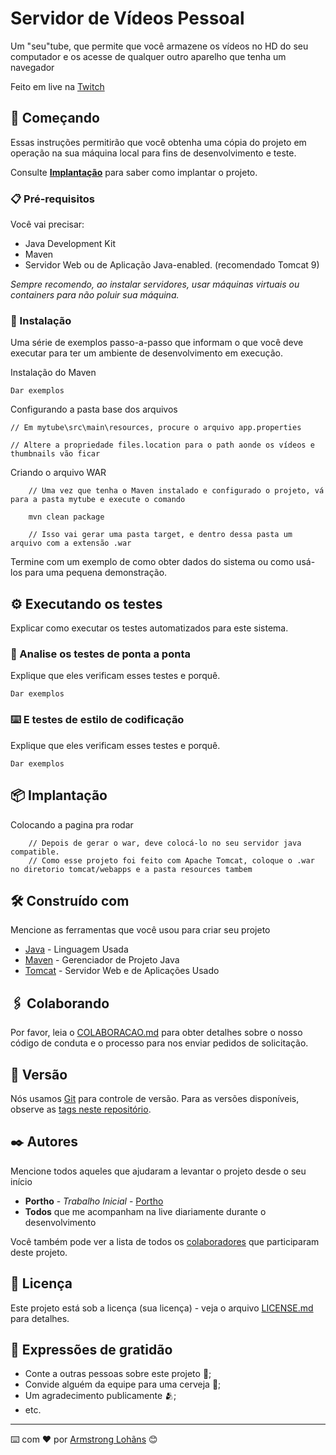 # Servidor de Vídeos Pessoal

Um "seu"tube, que permite que você armazene os vídeos no HD do seu computador e os acesse de qualquer outro aparelho que tenha um navegador

Feito em live na [Twitch](https://www.twitch.tv/porthogamesbr)
## 🚀 Começando

Essas instruções permitirão que você obtenha uma cópia do projeto em operação na sua máquina local para fins de desenvolvimento e teste.

Consulte **[Implantação](#-implanta%C3%A7%C3%A3o)** para saber como implantar o projeto.

### 📋 Pré-requisitos

Você vai precisar:

* Java Development Kit
* Maven
* Servidor Web ou de Aplicação Java-enabled. (recomendado Tomcat 9)

_Sempre recomendo, ao instalar servidores, usar máquinas virtuais ou containers para não poluir sua máquina._

### 🔧 Instalação

Uma série de exemplos passo-a-passo que informam o que você deve executar para ter um ambiente de desenvolvimento em execução.

Instalação do Maven

```
Dar exemplos
```

Configurando a pasta base dos arquivos

```
// Em mytube\src\main\resources, procure o arquivo app.properties 

// Altere a propriedade files.location para o path aonde os vídeos e thumbnails vão ficar
```

Criando o arquivo WAR

```
    // Uma vez que tenha o Maven instalado e configurado o projeto, vá para a pasta mytube e execute o comando

    mvn clean package

    // Isso vai gerar uma pasta target, e dentro dessa pasta um arquivo com a extensão .war
```

Termine com um exemplo de como obter dados do sistema ou como usá-los para uma pequena demonstração.

## ⚙️ Executando os testes

Explicar como executar os testes automatizados para este sistema.

### 🔩 Analise os testes de ponta a ponta

Explique que eles verificam esses testes e porquê.

```
Dar exemplos
```

### ⌨️ E testes de estilo de codificação

Explique que eles verificam esses testes e porquê.

```
Dar exemplos
```

## 📦 Implantação


Colocando a pagina pra rodar

```
    // Depois de gerar o war, deve colocá-lo no seu servidor java compatible.
    // Como esse projeto foi feito com Apache Tomcat, coloque o .war no diretorio tomcat/webapps e a pasta resources tambem

```

## 🛠️ Construído com

Mencione as ferramentas que você usou para criar seu projeto

* [Java](https://docs.oracle.com/en/java/) - Linguagem Usada
* [Maven](https://maven.apache.org/index.html) - Gerenciador de Projeto Java
* [Tomcat](https://tomcat.apache.org/) - Servidor Web e de Aplicações Usado

## 🖇️ Colaborando

Por favor, leia o [COLABORACAO.md](https://gist.github.com/usuario/linkParaInfoSobreContribuicoes) para obter detalhes sobre o nosso código de conduta e o processo para nos enviar pedidos de solicitação.

## 📌 Versão

Nós usamos [Git](https://git-scm.com/) para controle de versão. Para as versões disponíveis, observe as [tags neste repositório](https://github.com/suas/tags/do/projeto). 

## ✒️ Autores

Mencione todos aqueles que ajudaram a levantar o projeto desde o seu início

* **Portho** - *Trabalho Inicial* - [Portho](https://github.com/PorthoGamesBR)
* **Todos** que me acompanham na live diariamente durante o desenvolvimento

Você também pode ver a lista de todos os [colaboradores](https://github.com/usuario/projeto/colaboradores) que participaram deste projeto.

## 📄 Licença

Este projeto está sob a licença (sua licença) - veja o arquivo [LICENSE.md](https://github.com/usuario/projeto/licenca) para detalhes.

## 🎁 Expressões de gratidão

* Conte a outras pessoas sobre este projeto 📢;
* Convide alguém da equipe para uma cerveja 🍺;
* Um agradecimento publicamente 🫂;
* etc.


---
⌨️ com ❤️ por [Armstrong Lohãns](https://gist.github.com/lohhans) 😊